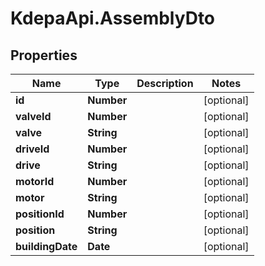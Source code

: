 # KdepaApi.AssemblyDto

## Properties

Name | Type | Description | Notes
------------ | ------------- | ------------- | -------------
**id** | **Number** |  | [optional] 
**valveId** | **Number** |  | [optional] 
**valve** | **String** |  | [optional] 
**driveId** | **Number** |  | [optional] 
**drive** | **String** |  | [optional] 
**motorId** | **Number** |  | [optional] 
**motor** | **String** |  | [optional] 
**positionId** | **Number** |  | [optional] 
**position** | **String** |  | [optional] 
**buildingDate** | **Date** |  | [optional] 


